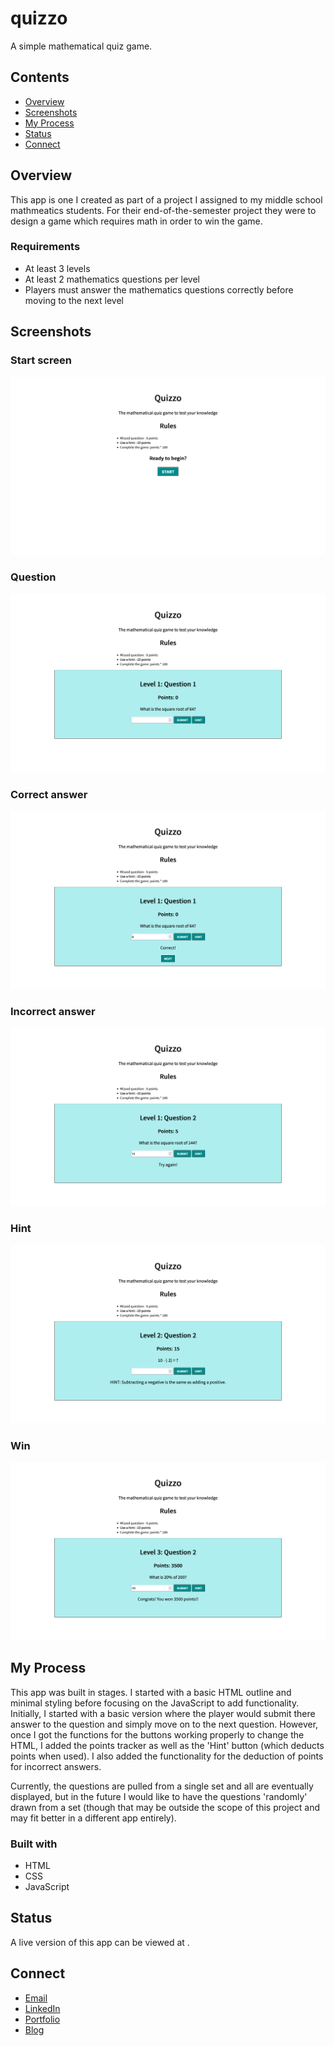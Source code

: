 # quizzo
A simple mathematical quiz game.

## Contents

- [Overview](#overview)
- [Screenshots](#screenshots)
- [My Process](#my-process)
- [Status](#status)
- [Connect](#connect)

## Overview
This app is one I created as part of a project I assigned to my middle school mathmeatics students. For their end-of-the-semester project they were to design a game which requires math in order to win the game. 

### Requirements 

- At least 3 levels
- At least 2 mathematics questions per level 
- Players must answer the mathematics questions correctly before moving to the next level

## Screenshots

### Start screen

![screenshot of start](screenshot_start.png)

### Question

![screenshot of question](screenshot_question.png)

### Correct answer

![screenshot of correct answer](screenshot_answer_correct.png)

### Incorrect answer

![screenshot of incorrect answer](screenshot_answer_incorrect.png)

### Hint

![screenshot of hint](screenshot_hint.png)

### Win

![screenshot of win](screenshot_win.png)

## My Process

This app was built in stages. I started with a basic HTML outline and minimal styling before focusing on the JavaScript to add functionality. Initially, I started with a basic version where the player would submit there answer to the question and simply move on to the next question. However, once I got the functions for the buttons working properly to change the HTML, I added the points tracker as well as the 'Hint' button (which deducts points when used). I also added the functionality for the deduction of points for incorrect answers. 

Currently, the questions are pulled from a single set and all are eventually displayed, but in the future I would like to have the questions 'randomly' drawn from a set (though that may be outside the scope of this project and may fit better in a different app entirely). 

### Built with

- HTML
- CSS
- JavaScript

## Status

A live version of this app can be viewed at []().

## Connect 

- [Email](https://anthonynanfito.com/contact/)
- [LinkedIn](https://linkedin.com/in/anthonynanfito)
- [Portfolio](https://ananfito.github.io)
- [Blog](https://ananfito.hashnode.dev)
